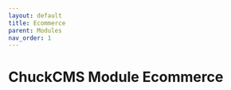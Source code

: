 ```yaml
---
layout: default
title: Ecommerce
parent: Modules
nav_order: 1
---
```

# ChuckCMS Module Ecommerce
